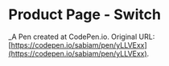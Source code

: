 # Product Page - Switch
 _A Pen created at CodePen.io. Original URL: [https://codepen.io/sabiam/pen/yLLVExx](https://codepen.io/sabiam/pen/yLLVExx).

 